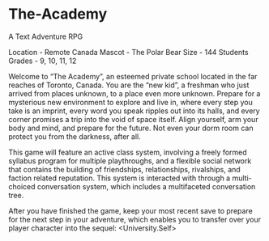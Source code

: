 # The-Academy
A Text Adventure RPG

Location - Remote Canada
Mascot - The Polar Bear
Size - 144 Students
Grades - 9, 10, 11, 12

Welcome to “The Academy”, an esteemed private school located in the far reaches of Toronto, Canada. You are the “new kid”, a freshman who just arrived from places unknown, to a place even more unknown. Prepare for a mysterious new environment to explore and live in, where every step you take is an imprint, every word you speak ripples out into its halls, and every corner promises a trip into the void of space itself. Align yourself, arm your body and mind, and prepare for the future. Not even your dorm room can protect you from the darkness, after all.

This game will feature an active class system, involving a freely formed syllabus program for multiple playthroughs, and a flexible social network that contains the building of friendships, relationships, rivalships, and faction related reputation. This system is interacted with through a multi-choiced conversation system, which includes a multifaceted conversation tree.

After you have finished the game, keep your most recent save to prepare for the next step in your adventure, which enables you to transfer over your player character into the sequel: <University.Self>

